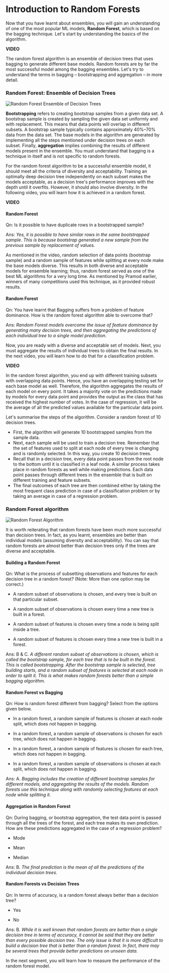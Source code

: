 # Introduction to Random Forests

Now that you have learnt about ensembles, you will gain an understanding of one of the most popular ML models, **Random Forest**, which is based on the bagging technique. Let's start by understanding the basics of the algorithm.

**VIDEO**

The random forest algorithm is an ensemble of decision trees that uses bagging to generate different base models. Random forests are by far the most successful model among the bagging ensembles. Let's try to understand the terms in bagging – bootstrapping and aggregation – in more detail.

### Random Forest: Ensemble of Decision Trees

![Random Forest Ensemble of Decision Trees](https://i.ibb.co/nQmkY5H/Random-Forest-Ensemble-of-Decision-Trees.jpg)
 
**Bootstrapping** refers to creating bootstrap samples from a given data set. A bootstrap sample is created by sampling the given data set uniformly and with replacement. This means that data points will overlap in different subsets. A bootstrap sample typically contains approximately 40%–70% data from the data set. The base models in the algorithm are generated by implementing all the steps mentioned under decision trees on each subset. Finally, **aggregation** implies combining the results of different models present in the ensemble. You must understand that bagging is a technique in itself and is not specific to random forests.

For the random forest algorithm to be a successful ensemble model, it should meet all the criteria of diversity and acceptability. Training an optimally deep decision tree independently on each subset makes the models acceptable, as a decision tree's performance improves with the depth until it overfits. However, it should also involve diversity. In the following video, you will learn how it is achieved in a random forest.

**VIDEO**

#### Random Forest

Qn: Is it possible to have duplicate rows in a bootstrapped sample?

Ans: *Yes, it is possible to have similar rows in the same bootstrapped sample. This is because bootstrap generated a new sample from the previous sample by replacement of values.*

As mentioned in the video, random selection of data points (bootstrap sample) and a random sample of features while splitting at every node make the base models diverse. This results in both diverse and acceptable models for ensemble learning; thus, random forest served as one of the best ML algorithms for a very long time. As mentioned by Pramod earlier, winners of many competitions used this technique, as it provided robust results.

#### Random Forest

Qn: You have learnt that Bagging suffers from a problem of feature dominance. How is the random forest algorithm able to overcome that?

Ans: *Random Forest models overcome the issue of feature dominance by generating many decision trees, and then aggregating the predictions of each individual tree to a single model prediction.*

Now, you are ready with a diverse and acceptable set of models. Next, you must aggregate the results of individual trees to obtain the final results. In the next video, you will learn how to do that for a classification problem.

**VIDEO**

In the random forest algorithm, you end up with different training subsets with overlapping data points. Hence, you have an overlapping testing set for each base model as well. Therefore, the algorithm aggregates the results of each model on every point. It takes a majority vote on the predictions made by models for every data point and provides the output as the class that has received the highest number of votes. In the case of regression, it will be the average of all the predicted values available for the particular data point.

Let's summarise the steps of the algorithm. Consider a random forest of 10 decision trees.

-   First, the algorithm will generate 10 bootstrapped samples from the sample data.
-   Next, each sample will be used to train a decision tree. Remember that the set of features used to split at each node of every tree is changing and is randomly selected. In this way, you create 10 decision trees.
-   Recall that in a decision tree, every data point passes from the root node to the bottom until it is classified in a leaf node. A similar process takes place in random forests as well while making predictions. Each data point passes through different trees in the ensemble that is built on different training and feature subsets.
-   The final outcomes of each tree are then combined either by taking the most frequent class prediction in case of a classification problem or by taking an average in case of a regression problem.

### Random Forest algorithm

![Random Forest Algorithm](https://i.ibb.co/QMsnpKQ/Random-Forest-Algorithm.jpg) 

It is worth reiterating that random forests have been much more successful than decision trees. In fact, as you learnt, ensembles are better than individual models (assuming diversity and acceptability). You can say that random forests are almost better than decision trees only if the trees are diverse and acceptable.

#### Building a Random Forest

Qn: What is the process of subsetting observations and features for each decision tree in a random forest? (Note: More than one option may be correct.)

- A random subset of observations is chosen, and every tree is built on that particular subset.

- A random subset of observations is chosen every time a new tree is built in a forest.

- A random subset of features is chosen every time a node is being split inside a tree.

- A random subset of features is chosen every time a new tree is built in a forest.

Ans: B & C. *A different random subset of observations is chosen, which is called the bootstrap sample, for each tree that is to be built in the forest. This is called bootstrapping. After the bootstrap sample is selected, tree building starts, and a random subset of features is selected at each node in order to split it. This is what makes random forests better than a simple bagging algorithm.*

#### Random Forest vs Bagging

Qn: How is random forest different from bagging? Select from the options given below.

- In a random forest, a random sample of features is chosen at each node split, which does not happen in bagging.

- In a random forest, a random sample of observations is chosen for each tree, which does not happen in bagging.

- In a random forest, a random sample of features is chosen for each tree, which does not happen in bagging.

- In a random forest, a random sample of observations is chosen at each split, which does not happen in bagging.

Ans: A. *Bagging includes the creation of different bootstrap samples for different models, and aggregating the results of the models. Random forests use this technique along with randomly selecting features at each node while splitting it.*

#### Aggregation in Random Forest

Qn: During bagging, or bootstrap aggregation, the test data point is passed through all the trees of the forest, and each tree makes its own prediction. How are these predictions aggregated in the case of a regression problem?

- Mode

- Mean

- Median

Ans: B. *The final prediction is the mean of all the predictions of the individual decision trees.*

#### Random Forests vs Decision Trees

Qn: In terms of accuracy, is a random forest always better than a decision tree?

- Yes

- No

Ans: B. *While it is well known that random forests are better than a single decision tree in terms of accuracy, it cannot be said that they are better than every possible decision tree. The only issue is that it is more difficult to build a decision tree that is better than a random forest. In fact, there may be several trees that provide better predictions on unseen data.*

In the next segment, you will learn how to measure the performance of the random forest model.